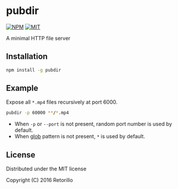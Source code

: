# pubdir

[![NPM](https://img.shields.io/npm/v/pubdir.svg)](https://www.npmjs.com/package/pubdir)
[![MIT](https://img.shields.io/badge/license-MIT-blue.svg)](https://opensource.org/licenses/MIT)

A minimal HTTP file server

## Installation

```bash
npm install -g pubdir
```

## Example

Expose all `*.mp4` files recursively at port 6000.

```bash
pubdir -p 60000 **/*.mp4
```

- When `-p` or `--port` is not present, random port number is used by default.
- When [glob](https://www.npmjs.com/package/glob) pattern is not
  present, `*` is used by default.

## License

Distributed under the MIT license

Copyright (C) 2016 Retorillo
